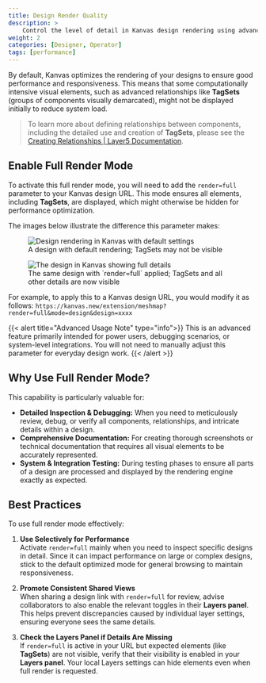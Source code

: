 ```yaml
---
title: Design Render Quality
description: >
    Control the level of detail in Kanvas design rendering using advanced URL query parameters.
weight: 2
categories: [Designer, Operator]
tags: [performance]
---
```


By default, Kanvas optimizes the rendering of your designs to ensure good performance and responsiveness. This means that some computationally intensive visual elements, such as advanced relationships like **TagSets** (groups of components visually demarcated), might not be displayed initially to reduce system load.

> To learn more about defining relationships between components, including the detailed use and creation of **TagSets**, please see the [Creating Relationships | Layer5 Documentation](https://docs.layer5.io/cloud/designs/creating-relationships).

## Enable Full Render Mode

To activate this full render mode, you will need to add the `render=full` parameter to your Kanvas design URL. This mode ensures all elements, including **TagSets**, are displayed, which might otherwise be hidden for performance optimization.

The images below illustrate the difference this parameter makes:

<figure>
  <img src="/kanvas/advanced/url-parameters/no-tagsets.png" alt="Design rendering in Kanvas with default settings" />
  <figcaption>A design with default rendering; TagSets may not be visible</figcaption>
</figure>

<figure>
  <img src="/kanvas/advanced/url-parameters/with-tagsets.png" alt="The design in Kanvas showing full details" />
  <figcaption>The same design with `render=full` applied; TagSets and all other details are now visible</figcaption>
</figure>

For example, to apply this to a Kanvas design URL, you would modify it as follows: `https://kanvas.new/extension/meshmap?render=full&mode=design&design=xxxx`

{{< alert title="Advanced Usage Note" type="info">}}
This is an advanced feature primarily intended for power users, debugging scenarios, or system-level integrations. You will not need to manually adjust this parameter for everyday design work.
{{< /alert >}}

## Why Use Full Render Mode?

This capability is particularly valuable for:

* **Detailed Inspection & Debugging:** When you need to meticulously review, debug, or verify all components, relationships, and intricate details within a design.
* **Comprehensive Documentation:** For creating thorough screenshots or technical documentation that requires all visual elements to be accurately represented.
* **System & Integration Testing:** During testing phases to ensure all parts of a design are processed and displayed by the rendering engine exactly as expected.

## Best Practices

To use full render mode effectively:

1. **Use Selectively for Performance**  
   Activate `render=full` mainly when you need to inspect specific designs in detail. Since it can impact performance on large or complex designs, stick to the default optimized mode for general browsing to maintain responsiveness.

2. **Promote Consistent Shared Views**  
   When sharing a design link with `render=full` for review, advise collaborators to also enable the relevant toggles in their **Layers panel**. This helps prevent discrepancies caused by individual layer settings, ensuring everyone sees the same details.

3. **Check the Layers Panel if Details Are Missing**  
   If `render=full` is active in your URL but expected elements (like **TagSets**) are not visible, verify that their visibility is enabled in your **Layers panel**. Your local Layers settings can hide elements even when full render is requested.